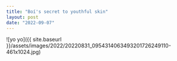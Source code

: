 ```yaml
---
title: "Boí's secret to youthful skin"
layout: post
date: "2022-09-07"
---
```


![yo yo]({{ site.baseurl }}/assets/images/2022/20220831_0954314063493201726249110-461x1024.jpg)
